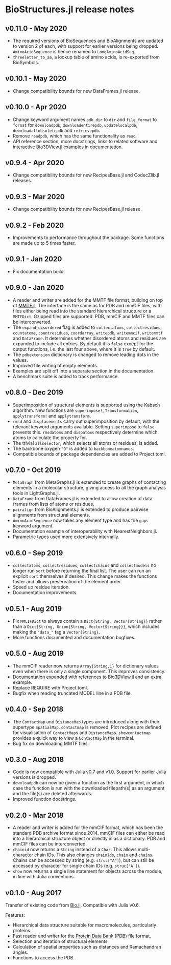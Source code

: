 BioStructures.jl release notes
==============================

## v0.11.0 - May 2020

* The required versions of BioSequences and BioAlignments are updated to version 2 of each, with support for earlier versions being dropped. `AminoAcidSequence` is hence renamed to `LongAminoAcidSeq`.
* `threeletter_to_aa`, a lookup table of amino acids, is re-exported from BioSymbols.

## v0.10.1 - May 2020

* Change compatibility bounds for new DataFrames.jl release.

## v0.10.0 - Apr 2020

* Change keyword argument names `pdb_dir` to `dir` and `file_format` to `format` for `downloadpdb`, `downloadentirepdb`, `updatelocalpdb`, `downloadallobsoletepdb` and `retrievepdb`.
* Remove `readpdb`, which has the same functionality as `read`.
* API reference section, more docstrings, links to related software and interactive Bio3DView.jl examples in documentation.

## v0.9.4 - Apr 2020

* Change compatibility bounds for new RecipesBase.jl and CodecZlib.jl releases.

## v0.9.3 - Mar 2020

* Change compatibility bounds for new RecipesBase.jl release.

## v0.9.2 - Feb 2020

* Improvements to performance throughout the package. Some functions are made up to 5 times faster.

## v0.9.1 - Jan 2020

* Fix documentation build.

## v0.9.0 - Jan 2020

* A reader and writer are added for the MMTF file format, building on top of [MMTF.jl](https://github.com/BioJulia/MMTF.jl). The interface is the same as for PDB and mmCIF files, with files either being read into the standard hierarchical structure or a `MMTFDict`. Gzipped files are supported. PDB, mmCIF and MMTF files can be interconverted.
* The `expand_disordered` flag is added to `collectatoms`, `collectresidues`, `countatoms`, `countresidues`, `coordarray`, `writepdb`, `writemmcif`, `writemmtf` and `DataFrame`. It determines whether disordered atoms and residues are expanded to include all entries. By default it is `false` except for the output functions, i.e. the last four above, where it is `true` by default.
* The `pdbextension` dictionary is changed to remove leading dots in the values.
* Improved file writing of empty elements.
* Examples are split off into a separate section in the documentation.
* A benchmark suite is added to track performance.

## v0.8.0 - Dec 2019

* Superimposition of structural elements is supported using the Kabsch algorithm. New functions are `superimpose!`, `Transformation`, `applytransform!` and `applytransform`.
* `rmsd` and `displacements` carry out superimposition by default, with the relevant keyword arguments available. Setting `superimpose` to `false` prevents this. `rmsdatoms` and `dispatoms` respectively determine which atoms to calculate the property for.
* The trivial `allselector`, which selects all atoms or residues, is added.
* The backbone oxygen `"O"` is added to `backboneatomnames`.
* Compatible bounds of package dependencies are added to Project.toml.

## v0.7.0 - Oct 2019

* `MetaGraph` from MetaGraphs.jl is extended to create graphs of contacting elements in a molecular structure, giving access to all the graph analysis tools in LightGraphs.jl.
* `DataFrame` from DataFrames.jl is extended to allow creation of data frames from lists of atoms or residues.
* `pairalign` from BioAlignments.jl is extended to produce pairwise alignments from structural elements.
* `AminoAcidSequence` now takes any element type and has the `gaps` keyword argument.
* Documentation example of interoperability with NearestNeighbors.jl.
* Parametric types used more extensively internally.

## v0.6.0 - Sep 2019

* `collectatoms`, `collectresidues`, `collectchains` and `collectmodels` no longer run `sort` before returning the final list. The user can run an explicit `sort` themselves if desired. This change makes the functions faster and allows preservation of the element order.
* Speed up residue iteration.
* Documentation improvements.

## v0.5.1 - Aug 2019

* Fix `MMCIFDict` to always contain a `Dict{String, Vector{String}}` rather than a `Dict{String, Union{String, Vector{String}}}`, which includes making the `"data_"` tag a `Vector{String}`.
* More functions documented and documentation bugfixes.

## v0.5.0 - Aug 2019

* The mmCIF reader now returns `Array{String,1}` for dictionary values even when there is only a single component. This improves consistency.
* Documentation expanded with references to Bio3DView.jl and an extra example.
* Replace REQUIRE with Project.toml.
* Bugfix when reading truncated MODEL line in a PDB file.

## v0.4.0 - Sep 2018

* The `ContactMap` and `DistanceMap` types are introduced along with their supertype `SpatialMap`. `contactmap` is removed. Plot recipes are defined for visualisation of `ContactMap`s and `DistanceMap`s. `showcontactmap` provides a quick way to view a `ContactMap` in the terminal.
* Bug fix on downloading MMTF files.

## v0.3.0 - Aug 2018

* Code is now compatible with Julia v0.7 and v1.0. Support for earlier Julia versions is dropped.
* `downloadpdb` can now be given a function as the first argument, in which case the function is run with the downloaded filepath(s) as an argument and the file(s) are deleted afterwards.
* Improved function docstrings.

## v0.2.0 - Mar 2018

* A reader and writer is added for the mmCIF format, which has been the standard PDB archive format since 2014. mmCIF files can either be read into a hierarchical structure object or directly in as a dictionary. PDB and mmCIF files can be interconverted.
* `chainid` now returns a `String` instead of a `Char`. This allows multi-character chain IDs. This also changes `chainids`, `chain` and `chains`. Chains can be accessed by string (e.g. `struc["A"]`), but can still be accessed by character for single chain IDs (e.g. `struc['A']`).
* `show` now returns a single line statement for objects across the module, in line with Julia conventions.

## v0.1.0 - Aug 2017

Transfer of existing code from [Bio.jl](https://github.com/BioJulia/Bio.jl). Compatible with Julia v0.6.

Features:
* Hierarchical data structure suitable for macromolecules, particularly proteins.
* Fast reader and writer for the [Protein Data Bank](https://www.rcsb.org/pdb/home/home.do) (PDB) file format.
* Selection and iteration of structural elements.
* Calculation of spatial properties such as distances and Ramachandran angles.
* Functions to access the PDB.
